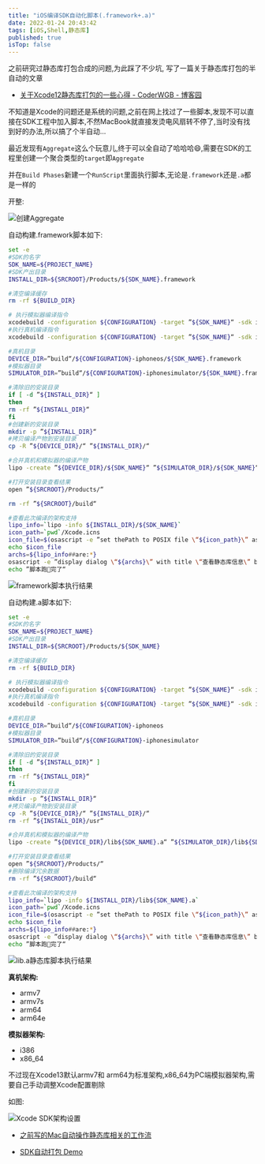 ```yaml
---
title: "iOS编译SDK自动化脚本(.framework+.a)"
date: 2022-01-24 20:43:42
tags: [iOS,Shell,静态库]
published: true
isTop: false
---
```


之前研究过静态库打包合成的问题,为此踩了不少坑, 写了一篇关于静态库打包的半自动的文章

- [关于Xcode12静态库打包的一些心得 - CoderWGB - 博客园](https://www.cnblogs.com/wgb1234/p/14258036.html)

<!-- more -->

不知道是Xcode的问题还是系统的问题,之前在网上找过了一些脚本,发现不可以直接在SDK工程中加入脚本,不然MacBook就直接发烫电风扇转不停了,当时没有找到好的办法,所以搞了个半自动...

最近发现有`Aggregate`这么个玩意儿,终于可以全自动了哈哈哈😄,需要在SDK的工程里创建一个聚合类型的`target`即`Aggregate`

并在`Build Phases`新建一个`RunScript`里面执行脚本,无论是`.framework`还是`.a`都是一样的

开整:

![创建Aggregate](https://cdn.jsdelivr.net/gh/WangGuibin/ImageBed@main/files/2022_01_24_20:00:51_aggregate.png)

自动构建.framework脚本如下: 

```bash
set -e
#SDK的名字
SDK_NAME=${PROJECT_NAME}
#SDK产出目录
INSTALL_DIR=${SRCROOT}/Products/${SDK_NAME}.framework

#清空编译缓存
rm -rf ${BUILD_DIR}

# 执行模拟器编译指令
xcodebuild -configuration ${CONFIGURATION} -target ”${SDK_NAME}“ -sdk iphonesimulator build
#执行真机编译指令
xcodebuild -configuration ${CONFIGURATION} -target ”${SDK_NAME}“ -sdk iphoneos  build

#真机目录
DEVICE_DIR=”build“/${CONFIGURATION}-iphoneos/${SDK_NAME}.framework
#模拟器目录
SIMULATOR_DIR=”build“/${CONFIGURATION}-iphonesimulator/${SDK_NAME}.framework

#清除旧的安装目录
if [ -d ”${INSTALL_DIR}“ ]
then
rm -rf ”${INSTALL_DIR}“
fi
#创建新的安装目录
mkdir -p ”${INSTALL_DIR}“
#拷贝编译产物到安装目录
cp -R ”${DEVICE_DIR}/“ ”${INSTALL_DIR}/“

#合并真机和模拟器的编译产物
lipo -create ”${DEVICE_DIR}/${SDK_NAME}“ ”${SIMULATOR_DIR}/${SDK_NAME}“ -output ”${INSTALL_DIR}/${SDK_NAME}“

#打开安装目录查看结果
open ”${SRCROOT}/Products/“

rm -rf ”${SRCROOT}/build“

#查看此次编译的架构支持
lipo_info=`lipo -info ${INSTALL_DIR}/${SDK_NAME}`
icon_path=`pwd`/Xcode.icns
icon_file=$(osascript -e ”set thePath to POSIX file \“${icon_path}\” as string“)
echo $icon_file
archs=${lipo_info##are:*}
osascript -e ”display dialog \“${archs}\” with title \“查看静态库信息\” buttons {\“OK\”} default button 1 with icon file \“${icon_file}\”“
echo ”脚本跑🏃完了“
```

![framework脚本执行结果](https://cdn.jsdelivr.net/gh/WangGuibin/ImageBed@main/files/2022_01_24_20:01:38_framework.png)



自动构建.a脚本如下: 

```bash
set -e
#SDK的名字
SDK_NAME=${PROJECT_NAME}
#SDK产出目录
INSTALL_DIR=${SRCROOT}/Products/${SDK_NAME}

#清空编译缓存
rm -rf ${BUILD_DIR}

# 执行模拟器编译指令
xcodebuild -configuration ${CONFIGURATION} -target ”${SDK_NAME}“ -sdk iphonesimulator build
#执行真机编译指令
xcodebuild -configuration ${CONFIGURATION} -target ”${SDK_NAME}“ -sdk iphoneos  build

#真机目录
DEVICE_DIR=”build“/${CONFIGURATION}-iphoneos
#模拟器目录
SIMULATOR_DIR=”build“/${CONFIGURATION}-iphonesimulator

#清除旧的安装目录
if [ -d ”${INSTALL_DIR}“ ]
then
rm -rf ”${INSTALL_DIR}“
fi
#创建新的安装目录
mkdir -p ”${INSTALL_DIR}“
#拷贝编译产物到安装目录
cp -R ”${DEVICE_DIR}/“ ”${INSTALL_DIR}/“
rm -rf ”${INSTALL_DIR}/usr“

#合并真机和模拟器的编译产物
lipo -create ”${DEVICE_DIR}/lib${SDK_NAME}.a“ ”${SIMULATOR_DIR}/lib${SDK_NAME}.a“ -output ”${INSTALL_DIR}/lib${SDK_NAME}.a“

#打开安装目录查看结果
open ”${SRCROOT}/Products/“
#删除编译冗余数据
rm -rf ”${SRCROOT}/build“

#查看此次编译的架构支持
lipo_info=`lipo -info ${INSTALL_DIR}/lib${SDK_NAME}.a`
icon_path=`pwd`/Xcode.icns 
icon_file=$(osascript -e ”set thePath to POSIX file \“${icon_path}\” as string“)
echo $icon_file
archs=${lipo_info##are:*}
osascript -e ”display dialog \“${archs}\” with title \“查看静态库信息\” buttons {\“OK\”} default button 1 with icon file \“${icon_file}\”“
echo ”脚本跑🏃完了“
```

![lib.a静态库脚本执行结果](https://cdn.jsdelivr.net/gh/WangGuibin/ImageBed@main/files/2022_01_24_20:02:16_liba.png)

**真机架构:**   
* armv7
* armv7s
* arm64
* arm64e
	
**模拟器架构:**
  * i386
  * x86_64



不过现在Xcode13默认armv7和 arm64为标准架构,x86_64为PC端模拟器架构,需要自己手动调整Xcode配置剔除

如图: 

![Xcode SDK架构设置](https://cdn.jsdelivr.net/gh/WangGuibin/ImageBed@main/files/2022_01_24_20:09:26_Xnip2022-01-24_20-08-46.png)



- [之前写的Mac自动操作静态库相关的工作流](https://github.com/WangGuibin/WGBToolsConfigRepository/tree/master/oh-my-workflows/workflows/Xcode/静态库相关)

- [SDK自动打包 Demo](https://github.com/WangGuibin/TestDemo/tree/master/SDKDemo)